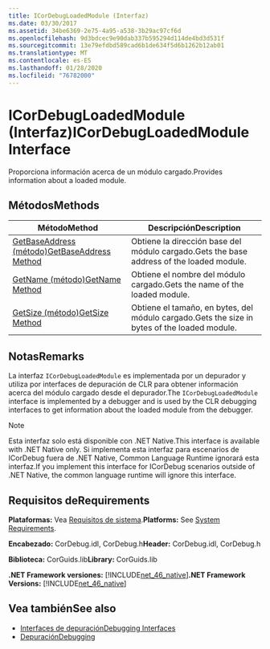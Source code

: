 ```yaml
---
title: ICorDebugLoadedModule (Interfaz)
ms.date: 03/30/2017
ms.assetid: 34be6369-2e75-4a95-a538-3b29ac97cf6d
ms.openlocfilehash: 9d3bdcec9e90dab337b595294d114de4bd3d531f
ms.sourcegitcommit: 13e79efdbd589cad6b1de634f5d6b1262b12ab01
ms.translationtype: MT
ms.contentlocale: es-ES
ms.lasthandoff: 01/28/2020
ms.locfileid: "76782000"
---
```

# <a name="icordebugloadedmodule-interface"></a><span data-ttu-id="05094-102">ICorDebugLoadedModule (Interfaz)</span><span class="sxs-lookup"><span data-stu-id="05094-102">ICorDebugLoadedModule Interface</span></span>
<span data-ttu-id="05094-103">Proporciona información acerca de un módulo cargado.</span><span class="sxs-lookup"><span data-stu-id="05094-103">Provides information about a loaded module.</span></span>  
  
## <a name="methods"></a><span data-ttu-id="05094-104">Métodos</span><span class="sxs-lookup"><span data-stu-id="05094-104">Methods</span></span>  
  
|<span data-ttu-id="05094-105">Método</span><span class="sxs-lookup"><span data-stu-id="05094-105">Method</span></span>|<span data-ttu-id="05094-106">Descripción</span><span class="sxs-lookup"><span data-stu-id="05094-106">Description</span></span>|  
|------------|-----------------|  
|[<span data-ttu-id="05094-107">GetBaseAddress (método)</span><span class="sxs-lookup"><span data-stu-id="05094-107">GetBaseAddress Method</span></span>](icordebugloadedmodule-getbaseaddress-method.md)|<span data-ttu-id="05094-108">Obtiene la dirección base del módulo cargado.</span><span class="sxs-lookup"><span data-stu-id="05094-108">Gets the base address of the loaded module.</span></span>|  
|[<span data-ttu-id="05094-109">GetName (método)</span><span class="sxs-lookup"><span data-stu-id="05094-109">GetName Method</span></span>](icordebugloadedmodule-getname-method.md)|<span data-ttu-id="05094-110">Obtiene el nombre del módulo cargado.</span><span class="sxs-lookup"><span data-stu-id="05094-110">Gets the name of the loaded module.</span></span>|  
|[<span data-ttu-id="05094-111">GetSize (método)</span><span class="sxs-lookup"><span data-stu-id="05094-111">GetSize Method</span></span>](icordebugloadedmodule-getsize-method.md)|<span data-ttu-id="05094-112">Obtiene el tamaño, en bytes, del módulo cargado.</span><span class="sxs-lookup"><span data-stu-id="05094-112">Gets the size in bytes of the loaded module.</span></span>|  
  
## <a name="remarks"></a><span data-ttu-id="05094-113">Notas</span><span class="sxs-lookup"><span data-stu-id="05094-113">Remarks</span></span>  
 <span data-ttu-id="05094-114">La interfaz `ICorDebugLoadedModule` es implementada por un depurador y utiliza por interfaces de depuración de CLR para obtener información acerca del módulo cargado desde el depurador.</span><span class="sxs-lookup"><span data-stu-id="05094-114">The `ICorDebugLoadedModule` interface is implemented by a debugger and is used by the CLR debugging interfaces to get information about the loaded module from the debugger.</span></span>  
  
> [!NOTE]
> <span data-ttu-id="05094-115">Esta interfaz solo está disponible con .NET Native.</span><span class="sxs-lookup"><span data-stu-id="05094-115">This interface is available with .NET Native only.</span></span> <span data-ttu-id="05094-116">Si implementa esta interfaz para escenarios de ICorDebug fuera de .NET Native, Common Language Runtime ignorará esta interfaz.</span><span class="sxs-lookup"><span data-stu-id="05094-116">If you implement this interface for ICorDebug scenarios outside of .NET Native, the common language runtime will ignore this interface.</span></span>  
  
## <a name="requirements"></a><span data-ttu-id="05094-117">Requisitos de</span><span class="sxs-lookup"><span data-stu-id="05094-117">Requirements</span></span>  
 <span data-ttu-id="05094-118">**Plataformas:** Vea [Requisitos de sistema](../../../../docs/framework/get-started/system-requirements.md).</span><span class="sxs-lookup"><span data-stu-id="05094-118">**Platforms:** See [System Requirements](../../../../docs/framework/get-started/system-requirements.md).</span></span>  
  
 <span data-ttu-id="05094-119">**Encabezado:** CorDebug.idl, CorDebug.h</span><span class="sxs-lookup"><span data-stu-id="05094-119">**Header:** CorDebug.idl, CorDebug.h</span></span>  
  
 <span data-ttu-id="05094-120">**Biblioteca:** CorGuids.lib</span><span class="sxs-lookup"><span data-stu-id="05094-120">**Library:** CorGuids.lib</span></span>  
  
 <span data-ttu-id="05094-121">**.NET Framework versiones:** [!INCLUDE[net_46_native](../../../../includes/net-46-native-md.md)]</span><span class="sxs-lookup"><span data-stu-id="05094-121">**.NET Framework Versions:** [!INCLUDE[net_46_native](../../../../includes/net-46-native-md.md)]</span></span>  
  
## <a name="see-also"></a><span data-ttu-id="05094-122">Vea también</span><span class="sxs-lookup"><span data-stu-id="05094-122">See also</span></span>

- [<span data-ttu-id="05094-123">Interfaces de depuración</span><span class="sxs-lookup"><span data-stu-id="05094-123">Debugging Interfaces</span></span>](debugging-interfaces.md)
- [<span data-ttu-id="05094-124">Depuración</span><span class="sxs-lookup"><span data-stu-id="05094-124">Debugging</span></span>](index.md)

